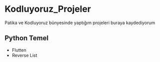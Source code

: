 # Kodluyoruz_Projeler
Patika ve Kodluyoruz bünyesinde yaptığım projeleri buraya kaydediyorum

## Python Temel
* Flutten
* Reverse List
